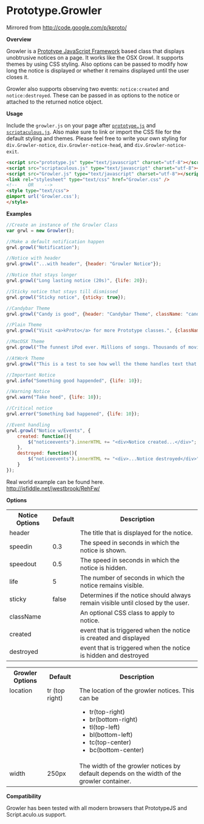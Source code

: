 Prototype.Growler
=================

Mirrored from http://code.google.com/p/kproto/


__Overview__

Growler is a [Prototype JavaScript Framework](http://www.prototypejs.org) based class that displays unobtrusive notices on a page. It works like the OSX Growl. It supports themes by using CSS styling. Also options can be passed to modify how long the notice is displayed or whether it remains displayed until the user closes it.

Growler also supports observing two events: `notice:created` and `notice:destroyed`. These can be passed in as options to the notice or attached to the returned notice object.

__Usage__

Include the `growler.js` on your page after [`prototype.js`](http://prototypejs.org/download) and [`scriptaculous.js`](http://script.aculo.us/downloads). Also make sure to link or import the CSS file for the default styling and themes. Please feel free to write your own styling for `div.Growler-notice`, `div.Growler-notice-head`, and `div.Growler-notice-exit`.

```html
<script src="prototype.js" type="text/javascript" charset="utf-8"></script>
<script src="scriptaculous.js" type="text/javascript" charset="utf-8"></script>
<script src="Growler.js" type="text/javascript" charset="utf-8"></script>
<link rel="stylesheet" type="text/css" href="Growler.css" />
<!--    OR    -->
<style type="text/css">
@import url('Growler.css');
</style>
```

__Examples__

```javascript
//Create an instance of the Growler Class
var grwl = new Growler();

//Make a default notification happen
grwl.growl("Notification");

//Notice with header
grwl.growl("...with header", {header: "Growler Notice"});

//Notice that stays longer
grwl.growl("Long lasting notice (20s)", {life: 20});

//Sticky notice that stays till dismissed
grwl.growl("Sticky notice", {sticky: true});

//Candybar Theme
grwl.growl("Candy is good", {header: "Candybar Theme", className: "candybar", sticky: true});

//Plain Theme
grwl.growl("Visit <a>kProto</a> for more Prototype classes.", {className: "plain"});

//MacOSX Theme
grwl.growl("The funnest iPod ever. Millions of songs. Thousands of movies. Hundreds of games. <a target='_blank' href='http://www.apple.com/ipodtouch/whatsnew.html'>Learn more</a>", {header: "iPod Touch", className: "macosx", sticky: true});

//AtWork Theme
grwl.growl("This is a test to see how well the theme handles text that is long. It should stretch height-wise.", {header: "At Work Theme", className: "atwork"});

//Important Notice
grwl.info("Something good happended", {life: 10});

//Warning Notice
grwl.warn("Take heed", {life: 10});

//Critical notice
grwl.error("Something bad happened", {life: 10});

//Event handling
grwl.growl("Notice w/Events", {
	created: function(){
		$("noticeevents").innerHTML += "<div>Notice created...</div>";
	}, 
	destroyed: function(){
		$("noticeevents").innerHTML += "<div>...Notice destroyed</div>";
	}
});
```



Real world example can be found here. http://jsfiddle.net/jwestbrook/RehFw/

__Options__
<table>
	<tr>
		<th>Notice Options</th>
		<th>Default</th>
		<th>Description</th>
	</tr>
	<tr>
		<td>header</td>
		<td></td>
		<td>The title that is displayed for the notice.</td>
	</tr>
	<tr>
		<td>speedin</td>
		<td>0.3</td>
		<td>The speed in seconds in which the notice is shown.</td>
	</tr>
	<tr>
		<td>speedout</td>
		<td>0.5</td>
		<td>The speed in seconds in which the notice is hidden.</td>
	</tr>
	<tr>
		<td>life</td>
		<td>5</td>
		<td>The number of seconds in which the notice remains visible.</td>
	</tr>
	<tr>
		<td>sticky</td>
		<td>false</td>
		<td>Determines if the notice should always remain visible until closed by the user.</td>
	</tr>
	<tr>
		<td>className</td>
		<td></td>
		<td>An optional CSS class to apply to notice.</td>
	</tr>
	<tr>
		<td>created</td>
		<td></td>
		<td>event that is triggered when the notice is created and displayed</td>
	</tr>
	<tr>
		<td>destroyed</td>
		<td></td>
		<td>event that is triggered when the notice is hidden and destroyed</td>
	</tr>
</table>
<table>
	<tr>
		<th>Growler Options</th>
		<th>Default</th>
		<th>Description</th>
	</tr>
	<tr>
		<td valign="top">location</td>
		<td valign="top">tr (top right)</td>
		<td>The location of the growler notices. This can be 
			<ul>
				<li>tr(top-right)</li>
				<li>br(bottom-right)</li>
				<li>tl(top-left)</li>
				<li>bl(bottom-left)</li>
				<li>tc(top-center)</li>
				<li>bc(bottom-center)</li>
			</ul>
		</td>
	</tr>
	<tr>
		<td>width</td>
		<td>250px</td>
		<td>The width of the growler notices by default depends on the width of the growler container.</td>
	</tr>
</table>

__Compatibility__

Growler has been tested with all modern browsers that PrototypeJS and Script.aculo.us support.